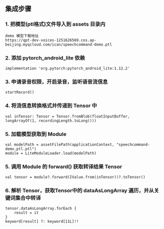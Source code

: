 ## 集成步骤

### 1. 把模型(ptl格式)文件导入到 assets 目录内
```
demo 模型下载地址
https://qpt-dev-voices-1251626569.cos.ap-beijing.myqcloud.com/ican/speechcommand-demo.ptl
```

### 2. 添加 pytorch_android_lite 依赖

```
implementation 'org.pytorch:pytorch_android_lite:1.12.2'
```

### 3. 申请录音权限，开启录音，监听语音流信息

```
startRecord()
```

### 4. 将流信息转换格式并传递到 Tensor 中

```
val inTensor: Tensor = Tensor.fromBlob(floatInputBuffer, longArrayOf(1, recordingLength.toLong()))
```

### 5. 加载模型获取到 Module

```
val modelPath = assetFilePath(applicationContext, "speechcommand-demo.ptl.ptl")
module = LiteModuleLoader.load(modelPath)
```

### 5. 调用 Module 的 forward() 获取转译结果 Tensor

```
val tensor = module?.forward(IValue.from(inTensor))?.toTensor()
```

### 6. 解析 Tensor，获取Tensor中的 dataAsLongArray 遍历，并从关键词集合中转译

```
tensor.dataAsLongArray.forEach {
    result = it
}
keyword[result] ?: keyword[11L]!!
```


